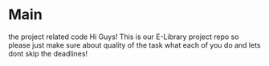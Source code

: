 # Main
the project related code
Hi Guys! This is our E-Library project repo so please just make sure about quality of the task what each of you do and lets dont skip the deadlines!
